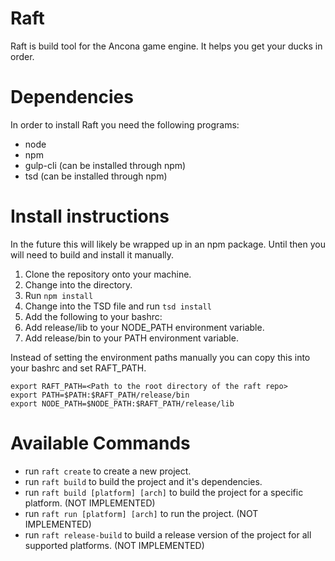 # Raft

Raft is build tool for the Ancona game engine.  It helps you get your ducks in order.

# Dependencies
In order to install Raft you need the following programs:

* node
* npm
* gulp-cli (can be installed through npm)
* tsd (can be installed through npm)

# Install instructions
In the future this will likely be wrapped up in an npm package.  Until then you will need to build and install it manually.

1. Clone the repository onto your machine.
2. Change into the directory.
3. Run `npm install`
4. Change into the TSD file and run `tsd install`
5. Add the following to your bashrc:
5. Add release/lib to your NODE_PATH environment variable.
6. Add release/bin to your PATH environment variable.

Instead of setting the environment paths manually you can copy this into your bashrc and set RAFT_PATH.

```
export RAFT_PATH=<Path to the root directory of the raft repo>
export PATH=$PATH:$RAFT_PATH/release/bin
export NODE_PATH=$NODE_PATH:$RAFT_PATH/release/lib
```

# Available Commands

* run `raft create` to create a new project.
* run `raft build` to build the project and it's dependencies.
* run `raft build [platform] [arch]` to build the project for a specific platform. (NOT IMPLEMENTED)
* run `raft run [platform] [arch]` to run the project. (NOT IMPLEMENTED)
* run `raft release-build` to build a release version of the project for all supported platforms. (NOT IMPLEMENTED)

